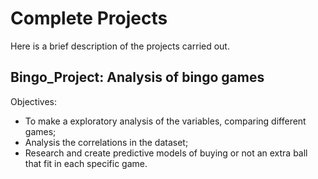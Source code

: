 # Complete Projects
Here is a brief description of the projects carried out.

## Bingo_Project: Analysis of bingo games
Objectives:
- To make a exploratory analysis of the variables, comparing different games;
- Analysis the correlations in the dataset;
- Research and create predictive models of buying or not an extra ball that fit in each specific game.
